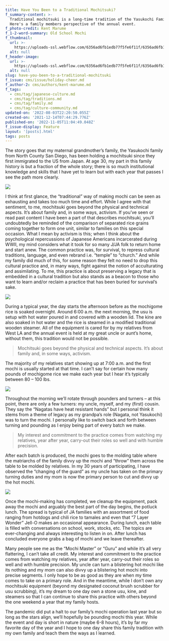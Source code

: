 ```yaml
---
title: Have You Been to a Traditional Mochitsuki?
f_summary-content: >-
  Traditional mochitsuki is a long-time tradition of the Yasukochi Family.
  Here's a family members perspective of the annual event.
f_photo-credit: Kent Marume
f_1-2-word-summary: Old School Mochi
f_thumbnail:
  url: >-
    https://uploads-ssl.webflow.com/6356ad6fb1edb77f5fe6f11f/6356ad6fb1edb7ea53e6fab3_61b84aecd5eb4dc4e3e1a330_Yasukochi20Mochitsuki202.png
  alt: null
f_header-image:
  url: >-
    https://uploads-ssl.webflow.com/6356ad6fb1edb77f5fe6f11f/6356ad6fb1edb7ea53e6fab3_61b84aecd5eb4dc4e3e1a330_Yasukochi20Mochitsuki202.png
  alt: null
slug: have-you-been-to-a-traditional-mochitsuki
f_issue: cms/issue/holiday-cheer.md
f_author-2: cms/authors/kent-marume.md
f_tags:
  - cms/tag/japanese-culture.md
  - cms/tag/traditions.md
  - cms/tag/family.md
  - cms/tag/culture-community.md
updated-on: '2022-08-03T22:20:50.055Z'
created-on: '2021-12-14T07:44:29.776Z'
published-on: '2022-11-05T11:04:49.048Z'
f_issue-display: Feature
layout: '[posts].html'
tags: posts
---
```


The story goes that my maternal grandmother’s family, the Yasukochi family from North County San Diego, has been holding a mochitsuki since they first immigrated to the US from Japan. At age 30, my part in this family history is but a fraction of the whole story; there is so much institutional knowledge and skills that I have yet to learn but with each year that passes I see the path more clearly.

![](https://uploads-ssl.webflow.com/6356ad6fb1edb77f5fe6f11f/6356ad6fb1edb72bf6e6fa0c_Yasukochi%20Mochitsuki%201.png)

I think at first glance, the “traditional” way of making mochi can be seen as exhausting and takes too much time and effort. While I agree with that sentiment, to me, mochitsuki goes beyond the physical and technical aspects. It’s about family and, in some ways, activism. If you’ve seen or read past content I have been a part of that describes mochitsuki, you’ll undoubtedly be reminded of the comparison of separated rice grains coming together to form one unit, similar to families on this special occasion. What I mean by activism is this; when I think about the psychological repercussions of Japanese Americans incarcerated during WWII, my mind considers what it took for so many J/JA folk to return home and start anew. The common practice was, for survival, to repress cultural traditions, language, and even rebrand i.e. “temple” to “church.” And while my family did much of this, for some reason they felt no need to drop this cultural practice and, in many ways, fight against the notion of acculturating and assimilating. To me, this practice is about preserving a legacy that is embedded in a cultural tradition but also stands as a beacon to those who want to learn and/or reclaim a practice that has been buried for survival’s sake.

![](https://uploads-ssl.webflow.com/5ea52d95dddc5f21748c6b98/61b84aecd5eb4dc4e3e1a330_Yasukochi%20Mochitsuki%202.png)

During a typical year, the day starts the afternoon before as the mochigome rice is soaked overnight. Around 6:00 a.m. the next morning, the usu is setup with hot water poured in and covered with a wooden lid. The kine are also soaked in hot water and the rice is steamed in a modified traditional wooden steamer. All of the equipment is cared for by my relatives from West LA and the annual event is held at my great uncle or aunt’s home, without them, this tradition would not be possible.

> Mochitsuki goes beyond the physical and technical aspects. It’s about family and, in some ways, activism.

The majority of my relatives start showing up at 7:00 a.m. and the first mochi is usually started at that time. I can’t say for certain how many pounds of mochigome rice we make each year but I hear it’s typically between 80 – 100 lbs.

![](https://uploads-ssl.webflow.com/6356ad6fb1edb77f5fe6f11f/6356ad6fb1edb70a74e6fa0d_Yasukochi%20Mochitsuki%203.png)

Throughout the morning we’ll rotate through pounders and turners – at this point, there are only a few turners: my uncle, myself, and my (first) cousin. They say the “Nagatas have heat resistant hands” but I personal think it stems from a theme of legacy as my grandpa’s role (Nagata, not Yasukochi) was to turn the mochi. I personally like to switch back and forth between turning and pounding as I enjoy being part of every batch we make.

> My interest and commitment to the practice comes from watching my relatives, year after year, carry-out their roles so well and with humble precision.

After each batch is produced, the mochi goes to the molding table where the matriarchs of the family divvy up the mochi and “throw” them across the table to be molded by relatives. In my 30 years of participating, I have observed the “changing of the guard” as my uncle has taken on the primary turning duties and my mom is now the primary person to cut and divvy up the hot mochi.

![](https://uploads-ssl.webflow.com/6356ad6fb1edb77f5fe6f11f/6356ad6fb1edb74721e6fa0e_Yasukochi%20Mochitsuki%204.png)

Once the mochi-making has completed, we cleanup the equipment, pack away the mochi and arguably the best part of the day begins, the potluck lunch. The spread is typical of JA families with an assortment of food ranging from hotdogs and chili rice to tamales and even that “7 Layer Wonder” Jell-O makes an occasional appearance. During lunch, each table is filled with conversations on school, work, stocks, etc. The topics are ever-changing and always interesting to listen in on. After lunch has concluded everyone grabs a bag of mochi and we leave thereafter.

Many people see me as the “Mochi Master” or “Guru” and while it’s all very flattering, I can’t take all credit. My interest and commitment to the practice comes from watching my relatives, year after year, carry-out their roles so well and with humble precision. My uncle can turn a blistering hot mochi like its nothing and my mom can also divvy up a blistering hot mochi into precise segments. I only hope to be as good as they are when my time comes to take on a primary role. And in the meantime, while I don’t own any mochitsuki equipment (beyond my designated coconut brush scrubber for usu scrubbing), it’s my dream to one day own a stone usu, kine, and steamers so that I can continue to share this practice with others beyond the one weekend a year that my family hosts.

The pandemic did put a halt to our family’s mochi operation last year but so long as the stars align, we’ll hopefully be pounding mochi this year. While the event and day is short in nature (maybe 6-8 hours), it’s by far my favorite day of the year and I hope to one day share this family tradition with my own family and teach them the ways as I learned.
